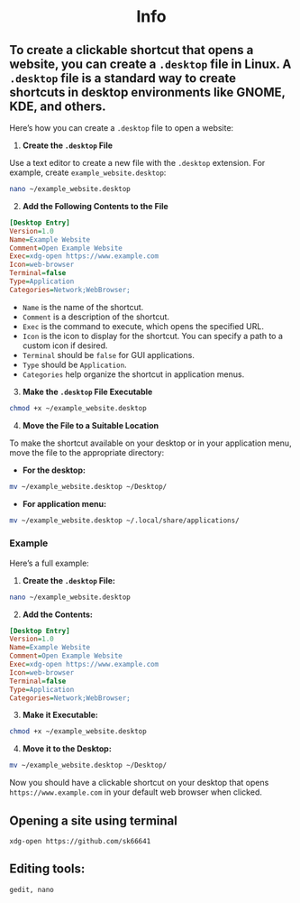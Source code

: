 <h1 style="text-align: center">Info</h1> 
 
## To create a clickable shortcut that opens a website, you can create a `.desktop` file in Linux. A `.desktop` file is a standard way to create shortcuts in desktop environments like GNOME, KDE, and others.

Here’s how you can create a `.desktop` file to open a website:

1. **Create the `.desktop` File**

Use a text editor to create a new file with the `.desktop` extension. For example, create `example_website.desktop`:

```sh
nano ~/example_website.desktop
```

2. **Add the Following Contents to the File**

```ini
[Desktop Entry]
Version=1.0
Name=Example Website
Comment=Open Example Website
Exec=xdg-open https://www.example.com
Icon=web-browser
Terminal=false
Type=Application
Categories=Network;WebBrowser;
```

- `Name` is the name of the shortcut.
- `Comment` is a description of the shortcut.
- `Exec` is the command to execute, which opens the specified URL.
- `Icon` is the icon to display for the shortcut. You can specify a path to a custom icon if desired.
- `Terminal` should be `false` for GUI applications.
- `Type` should be `Application`.
- `Categories` help organize the shortcut in application menus.

3. **Make the `.desktop` File Executable**

```sh
chmod +x ~/example_website.desktop
```

4. **Move the File to a Suitable Location**

To make the shortcut available on your desktop or in your application menu, move the file to the appropriate directory:

- **For the desktop:**

```sh
mv ~/example_website.desktop ~/Desktop/
```

- **For application menu:**

```sh
mv ~/example_website.desktop ~/.local/share/applications/
```

### Example

Here’s a full example:

1. **Create the `.desktop` File:**

```sh
nano ~/example_website.desktop
```

2. **Add the Contents:**

```ini
[Desktop Entry]
Version=1.0
Name=Example Website
Comment=Open Example Website
Exec=xdg-open https://www.example.com
Icon=web-browser
Terminal=false
Type=Application
Categories=Network;WebBrowser;
```

3. **Make it Executable:**

```sh
chmod +x ~/example_website.desktop
```

4. **Move it to the Desktop:**

```sh
mv ~/example_website.desktop ~/Desktop/
```

Now you should have a clickable shortcut on your desktop that opens `https://www.example.com` in your default web browser when clicked.

## Opening a site using terminal
```
xdg-open https://github.com/sk66641
```

## Editing tools:
```
gedit, nano
```